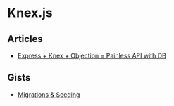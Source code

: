 # Knex.js

## Articles

- [Express + Knex + Objection = Painless API with DB](https://itnext.io/express-knex-objection-painless-api-with-db-74512c484f0c)

## Gists

- [Migrations & Seeding](https://gist.github.com/NigelEarle/70db130cc040cc2868555b29a0278261)
